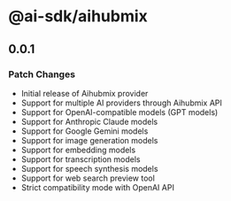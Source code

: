 # @ai-sdk/aihubmix

## 0.0.1

### Patch Changes

- Initial release of Aihubmix provider
- Support for multiple AI providers through Aihubmix API
- Support for OpenAI-compatible models (GPT models)
- Support for Anthropic Claude models
- Support for Google Gemini models
- Support for image generation models
- Support for embedding models
- Support for transcription models
- Support for speech synthesis models
- Support for web search preview tool
- Strict compatibility mode with OpenAI API
